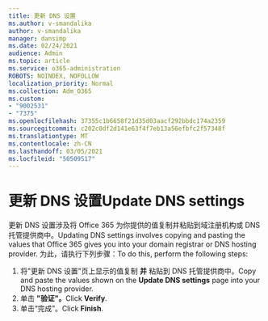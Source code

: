 ```yaml
---
title: 更新 DNS 设置
ms.author: v-smandalika
author: v-smandalika
manager: dansimp
ms.date: 02/24/2021
audience: Admin
ms.topic: article
ms.service: o365-administration
ROBOTS: NOINDEX, NOFOLLOW
localization_priority: Normal
ms.collection: Adm_O365
ms.custom:
- "9002531"
- "7375"
ms.openlocfilehash: 37355c1b6658f21d35d03aacf292bbdc174a2359
ms.sourcegitcommit: c202c0df2d141e63f4f7eb13a56efbfc2f57348f
ms.translationtype: MT
ms.contentlocale: zh-CN
ms.lasthandoff: 03/05/2021
ms.locfileid: "50509517"
---
```

# <a name="update-dns-settings"></a><span data-ttu-id="fca17-102">更新 DNS 设置</span><span class="sxs-lookup"><span data-stu-id="fca17-102">Update DNS settings</span></span>

<span data-ttu-id="fca17-103">更新 DNS 设置涉及将 Office 365 为你提供的值复制并粘贴到域注册机构或 DNS 托管提供商中。</span><span class="sxs-lookup"><span data-stu-id="fca17-103">Updating DNS settings involves copying and pasting the values that Office 365 gives you into your domain registrar or DNS hosting provider.</span></span> <span data-ttu-id="fca17-104">为此，请执行下列步骤：</span><span class="sxs-lookup"><span data-stu-id="fca17-104">To do this, perform the following steps:</span></span>

1. <span data-ttu-id="fca17-105">将"更新 DNS 设置"页上显示的值复制 **并** 粘贴到 DNS 托管提供商中。</span><span class="sxs-lookup"><span data-stu-id="fca17-105">Copy and paste the values shown on the **Update DNS settings** page into your DNS hosting provider.</span></span>
2. <span data-ttu-id="fca17-106">单击 **"验证"。**</span><span class="sxs-lookup"><span data-stu-id="fca17-106">Click **Verify**.</span></span>
3. <span data-ttu-id="fca17-107">单击“完成”。</span><span class="sxs-lookup"><span data-stu-id="fca17-107">Click **Finish**.</span></span>